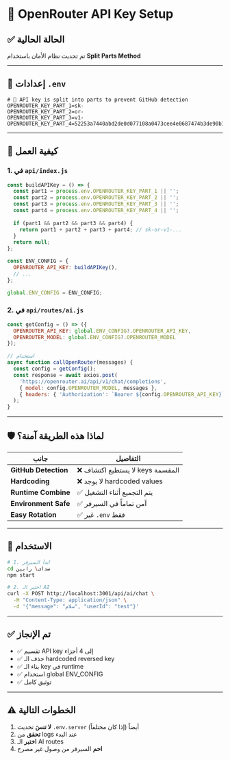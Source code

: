 # 🔐 OpenRouter API Key Setup

## ✅ الحالة الحالية

تم تحديث نظام الأمان باستخدام **Split Parts Method**

---

## 📝 إعدادات `.env`

```env
# 🔐 API key is split into parts to prevent GitHub detection
OPENROUTER_KEY_PART_1=sk-
OPENROUTER_KEY_PART_2=or-
OPENROUTER_KEY_PART_3=v1-
OPENROUTER_KEY_PART_4=52253a7440abd2de0d077108a0473cee4e0687474b3de90b11787bc35bb02bf2
```

---

## 🔧 كيفية العمل

### 1. في `api/index.js`
```javascript
const buildAPIKey = () => {
  const part1 = process.env.OPENROUTER_KEY_PART_1 || '';
  const part2 = process.env.OPENROUTER_KEY_PART_2 || '';
  const part3 = process.env.OPENROUTER_KEY_PART_3 || '';
  const part4 = process.env.OPENROUTER_KEY_PART_4 || '';
  
  if (part1 && part2 && part3 && part4) {
    return part1 + part2 + part3 + part4; // sk-or-v1-...
  }
  return null;
};

const ENV_CONFIG = {
  OPENROUTER_API_KEY: buildAPIKey(),
  // ...
};

global.ENV_CONFIG = ENV_CONFIG;
```

### 2. في `api/routes/ai.js`
```javascript
const getConfig = () => ({
  OPENROUTER_API_KEY: global.ENV_CONFIG?.OPENROUTER_API_KEY,
  OPENROUTER_MODEL: global.ENV_CONFIG?.OPENROUTER_MODEL
});

// استخدام
async function callOpenRouter(messages) {
  const config = getConfig();
  const response = await axios.post(
    'https://openrouter.ai/api/v1/chat/completions',
    { model: config.OPENROUTER_MODEL, messages },
    { headers: { 'Authorization': `Bearer ${config.OPENROUTER_API_KEY}` } }
  );
}
```

---

## 🛡️ لماذا هذه الطريقة آمنة؟

| جانب | التفاصيل |
|------|----------|
| **GitHub Detection** | ❌ لا يستطيع اكتشاف keys المقسمة |
| **Hardcoding** | ❌ لا يوجد hardcoded values |
| **Runtime Combine** | ✅ يتم التجميع أثناء التشغيل |
| **Environment Safe** | ✅ آمن تماماً في السيرفر |
| **Easy Rotation** | ✅ غير `.env` فقط |

---

## 🚀 الاستخدام

```bash
# 1. ابدأ السيرفر
cd صدای\ رابین
npm start

# 2. اختبر الـ AI
curl -X POST http://localhost:3001/api/ai/chat \
  -H "Content-Type: application/json" \
  -d '{"message": "سلام", "userId": "test"}'
```

---

## ✅ تم الإنجاز

- ✅ تقسيم API key إلى 4 أجزاء
- ✅ حذف الـ hardcoded reversed key
- ✅ بناء الـ key في runtime
- ✅ استخدام global ENV_CONFIG
- ✅ توثيق كامل

---

## ⚠️ الخطوات التالية

1. **لا تنسَ** تحديث `.env.server` أيضاً (إذا كان مختلفاً)
2. **تحقق** من logs عند البدء
3. **اختبر** الـ AI routes
4. **احم** السيرفر من وصول غير مصرح